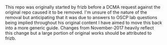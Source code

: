 This repo was originally started by frizb before a DCMA request against the original repo caused it to be removed. I'm unsure of the nature of the removal but anticipating that it was due to answers to OSCP lab questions being implied throughout his original content I have aimed to move this back into a more generic guide. Changes from November-2017 heavily reflect this change but a large portion of original works should be attributed to frizb.
